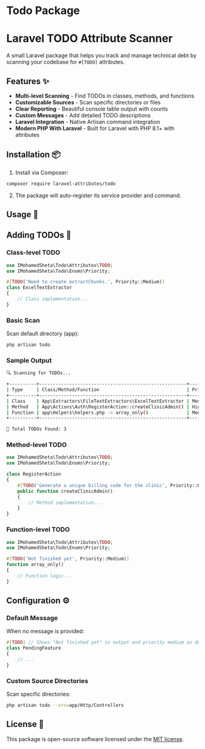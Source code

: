 # Todo Package

# Laravel TODO Attribute Scanner

A small Laravel package that helps you track and manage technical debt by scanning your codebase for `#[TODO]` attributes.

## Features ✨

- **Multi-level Scanning** - Find TODOs in classes, methods, and functions
- **Customizable Sources** - Scan specific directories or files
- **Clear Reporting** - Beautiful console table output with counts
- **Custom Messages** - Add detailed TODO descriptions
- **Laravel Integration** - Native Artisan command integration
- **Modern PHP With Laravel** - Built for Laravel with PHP 8.1+ with attributes

## Installation 📦

1. Install via Composer:

```bash
composer require laravel-attributes/todo
```

2. The package will auto-register its service provider and command.

## Usage 🚀

## Adding TODOs 📝

### Class-level TODO
```php
use IMohamedSheta\Todo\Attributes\TODO;
use IMohamedSheta\Todo\Enums\Priority;

#[TODO('Need to create extractChunks.', Priority::Medium)]
class ExcelTextExtractor
{
    // Class implementation...
}
```

### Basic Scan
Scan default directory (app):
```bash
php artisan todo
```

### Sample Output
```bash
🔍 Scanning for TODOs...

+----------+------------------------------------------------------+----------+----------------------------------+
| Type     | Class/Method/Function                                | Priority | Message                          |
+----------+------------------------------------------------------+----------+----------------------------------+
| Class    | App\Extractors\FileTextExtractors\ExcelTextExtractor | Medium   | Need to create extractChunks.    |
| Method   | App\Actions\Auth\RegisterAction::createClinicAdmin() | High     | Generate a unique billing code   |
| Function | app\Helpers\helpers.php -> array_only()              | Medium   | Not finished yet                 |
+----------+------------------------------------------------------+----------+----------------------------------+

🎯 Total TODOs Found: 3
```

### Method-level TODO
```php
use IMohamedSheta\Todo\Attributes\TODO;
use IMohamedSheta\Todo\Enums\Priority;

class RegisterAction
{
    #[TODO('Generate a unique billing code for the clinic', Priority::High)]
    public function createClinicAdmin()
    {
        // Method implementation...
    }
}
```

### Function-level TODO
```php
use IMohamedSheta\Todo\Attributes\TODO;
use IMohamedSheta\Todo\Enums\Priority;

#[TODO('Not finished yet', Priority::Medium)]
function array_only()
{
    // Function logic...
}
```

## Configuration ⚙️

### Default Message
When no message is provided:
```php
#[TODO] // Shows "Not finished yet" in output and priority medium as default
class PendingFeature
{
    // ...
}
```

### Custom Source Directories
Scan specific directories:
```bash
php artisan todo --src=app/Http/Controllers
```

## License 📄

This package is open-source software licensed under the [MIT license](https://opensource.org/licenses/MIT).
